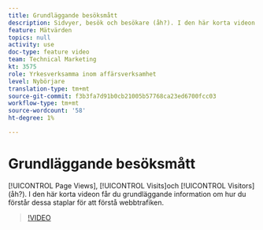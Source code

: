 ```yaml
---
title: Grundläggande besöksmått
description: Sidvyer, besök och besökare (åh?). I den här korta videon får du grundläggande information om hur du förstår dessa staplar för att förstå webbtrafiken.
feature: Mätvärden
topics: null
activity: use
doc-type: feature video
team: Technical Marketing
kt: 3575
role: Yrkesverksamma inom affärsverksamhet
level: Nybörjare
translation-type: tm+mt
source-git-commit: f3b3fa7d91b0cb21005b57768ca23ed6700fcc03
workflow-type: tm+mt
source-wordcount: '58'
ht-degree: 1%

---
```



# Grundläggande besöksmått

[!UICONTROL Page Views],  [!UICONTROL Visits]och  [!UICONTROL Visitors] (åh?). I den här korta videon får du grundläggande information om hur du förstår dessa staplar för att förstå webbtrafiken.

>[!VIDEO](https://video.tv.adobe.com/v/28774/?quality=12)
